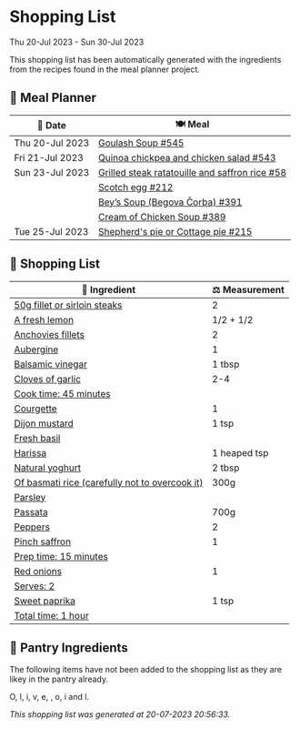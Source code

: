 # Shopping List

Thu 20-Jul 2023 - Sun 30-Jul 2023

This shopping list has been automatically generated with the ingredients from the recipes found in the meal planner project.

## 📅 Meal Planner

|📅 Date| 🍽️ Meal|
|----|----|
|Thu 20-Jul 2023|[Goulash Soup #545](https://github.com/jcallaghan/The-Cookbook/issues/545)|
|Fri 21-Jul 2023|[Quinoa chickpea and chicken salad #543](https://github.com/jcallaghan/The-Cookbook/issues/543)|
|Sun 23-Jul 2023|[Grilled steak ratatouille and saffron rice #58](https://github.com/jcallaghan/The-Cookbook/issues/58)|
||[Scotch egg #212](https://github.com/jcallaghan/The-Cookbook/issues/212)|
||[Bey’s Soup (Begova Čorba) #391](https://github.com/jcallaghan/The-Cookbook/issues/391)|
||[Cream of Chicken Soup #389](https://github.com/jcallaghan/The-Cookbook/issues/389)|
|Tue 25-Jul 2023|[Shepherd's pie or Cottage pie #215](https://github.com/jcallaghan/The-Cookbook/issues/215)|

## 🛒 Shopping List

| 🍌 Ingredient| ⚖️ Measurement|
|----------|-----------|
|[50g fillet or sirloin steaks](https://www.sainsburys.co.uk/gol-ui/SearchResults/50g%20fillet%20or%20sirloin%20steaks)|2|
|[A fresh lemon](https://www.sainsburys.co.uk/gol-ui/SearchResults/A%20fresh%20lemon)|1/2 + 1/2|
|[Anchovies fillets](https://www.sainsburys.co.uk/gol-ui/SearchResults/Anchovies%20fillets)|2|
|[Aubergine](https://www.sainsburys.co.uk/gol-ui/SearchResults/Aubergine)|1|
|[Balsamic vinegar](https://www.sainsburys.co.uk/gol-ui/SearchResults/Balsamic%20vinegar)|1 tbsp|
|[Cloves of garlic](https://www.sainsburys.co.uk/gol-ui/SearchResults/Cloves%20of%20garlic)|2-4|
|[Cook time: 45 minutes](https://www.sainsburys.co.uk/gol-ui/SearchResults/Cook%20time:%2045%20minutes)||
|[Courgette](https://www.sainsburys.co.uk/gol-ui/SearchResults/Courgette)|1|
|[Dijon mustard](https://www.sainsburys.co.uk/gol-ui/SearchResults/Dijon%20mustard)|1 tsp|
|[Fresh basil](https://www.sainsburys.co.uk/gol-ui/SearchResults/Fresh%20basil)||
|[Harissa](https://www.sainsburys.co.uk/gol-ui/SearchResults/Harissa)|1 heaped tsp|
|[Natural yoghurt](https://www.sainsburys.co.uk/gol-ui/SearchResults/Natural%20yoghurt)|2 tbsp|
|[Of basmati rice (carefully not to overcook it)](https://www.sainsburys.co.uk/gol-ui/SearchResults/Of%20basmati%20rice%20(carefully%20not%20to%20overcook%20it))|300g|
|[Parsley](https://www.sainsburys.co.uk/gol-ui/SearchResults/Parsley)||
|[Passata](https://www.sainsburys.co.uk/gol-ui/SearchResults/Passata)|700g|
|[Peppers](https://www.sainsburys.co.uk/gol-ui/SearchResults/Peppers)|2|
|[Pinch saffron](https://www.sainsburys.co.uk/gol-ui/SearchResults/Pinch%20saffron)|1|
|[Prep time: 15 minutes](https://www.sainsburys.co.uk/gol-ui/SearchResults/Prep%20time:%2015%20minutes)||
|[Red onions](https://www.sainsburys.co.uk/gol-ui/SearchResults/Red%20onions)|1|
|[Serves: 2](https://www.sainsburys.co.uk/gol-ui/SearchResults/Serves:%202)||
|[Sweet paprika](https://www.sainsburys.co.uk/gol-ui/SearchResults/Sweet%20paprika)|1 tsp|
|[Total time: 1 hour](https://www.sainsburys.co.uk/gol-ui/SearchResults/Total%20time:%201%20hour)||

## 🏪 Pantry Ingredients

The following items have not been added to the shopping list as they are likey in the pantry already.

O, l, i, v, e,  , o, i and l.


_This shopping list was generated at 20-07-2023 20:56:33._